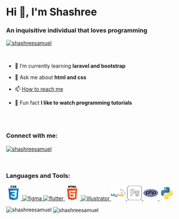 <h1 align="">Hi 👋, I'm Shashree</h1>
<h3 align="">An inquisitive individual that loves programming</h3>

<p> <a href="https://github.com/ryo-ma/github-profile-trophy"><img src="https://github-profile-trophy.vercel.app/?username=shashreesamuel&title=Followers,Repositories,Experience,Stars,Commits,PullRequest&margin-w=15" alt="shashreesamuel" /></a> </p>

<br>

- 🌱 I’m currently learning **laravel and bootstrap**

- 💬 Ask me about **html and css**

- 📫 [How to reach me](shashreeshachindrasamuel14@gmail.com)

- 🤪 Fun fact **I like to watch programming tutorials**

<br>
<br>

<h3 align="left">Connect with me:</h3>
<p align="left">
<a href="https://codepen.io/shashreesamuel" target="blank"><img align="center" src="https://raw.githubusercontent.com/rahuldkjain/github-profile-readme-generator/master/src/images/icons/Social/codepen.svg" alt="shashreesamuel" height="30" width="40" /></a>
</p>

<br>

<h3 align="left">Languages and Tools:</h3>
<p align="left"> <a href="https://www.w3schools.com/css/" target="_blank" rel="noreferrer"> <img src="https://raw.githubusercontent.com/devicons/devicon/master/icons/css3/css3-original-wordmark.svg" alt="css3" width="40" height="40"/> </a> <a href="https://www.figma.com/" target="_blank" rel="noreferrer"> <img src="https://www.vectorlogo.zone/logos/figma/figma-icon.svg" alt="figma" width="40" height="40"/> </a> <a href="https://flutter.dev" target="_blank" rel="noreferrer"> <img src="https://www.vectorlogo.zone/logos/flutterio/flutterio-icon.svg" alt="flutter" width="40" height="40"/> </a> <a href="https://www.w3.org/html/" target="_blank" rel="noreferrer"> <img src="https://raw.githubusercontent.com/devicons/devicon/master/icons/html5/html5-original-wordmark.svg" alt="html5" width="40" height="40"/> </a> <a href="https://www.adobe.com/in/products/illustrator.html" target="_blank" rel="noreferrer"> <img src="https://www.vectorlogo.zone/logos/adobe_illustrator/adobe_illustrator-icon.svg" alt="illustrator" width="40" height="40"/> </a> <a href="https://www.mysql.com/" target="_blank" rel="noreferrer"> <img src="https://raw.githubusercontent.com/devicons/devicon/master/icons/mysql/mysql-original-wordmark.svg" alt="mysql" width="40" height="40"/> </a> <a href="https://www.photoshop.com/en" target="_blank" rel="noreferrer"> <img src="https://raw.githubusercontent.com/devicons/devicon/master/icons/photoshop/photoshop-line.svg" alt="photoshop" width="40" height="40"/> </a> <a href="https://www.php.net" target="_blank" rel="noreferrer"> <img src="https://raw.githubusercontent.com/devicons/devicon/master/icons/php/php-original.svg" alt="php" width="40" height="40"/> </a> <a href="https://www.python.org" target="_blank" rel="noreferrer"> <img src="https://raw.githubusercontent.com/devicons/devicon/master/icons/python/python-original.svg" alt="python" width="40" height="40"/> </a> </p>


<p><img align="left" src="https://github-readme-stats.vercel.app/api/top-langs?username=shashreesamuel&show_icons=true&locale=en&layout=compact" alt="shashreesamuel" /></p>


<p>&nbsp;<img align="center" src="https://github-readme-stats.vercel.app/api?username=shashreesamuel&show_icons=true&locale=en" alt="shashreesamuel" /></p>

